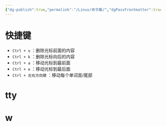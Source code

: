 ```yaml
---
{"dg-publish":true,"permalink":"/Linux/命令集/","dgPassFrontmatter":true,"created":"2025-05-29T17:24:29.572+08:00","updated":"2025-06-17T11:29:22.132+08:00"}
---
```



# 快捷键

- `Ctrl + u` ：删除光标前面的内容
- `Ctrl + k` ：删除光标向后的内容
- `Ctrl + a` ：移动光标到最前面
- `Ctrl + e` ：移动光标到最后面
- `Ctrl + 左右方向键` ：移动每个单词首/尾部





# tty



# w
